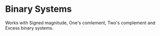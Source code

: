 # Binary Systems

Works with Signed magnitude, One's comlement, Two's complement and Excess binary systems.
